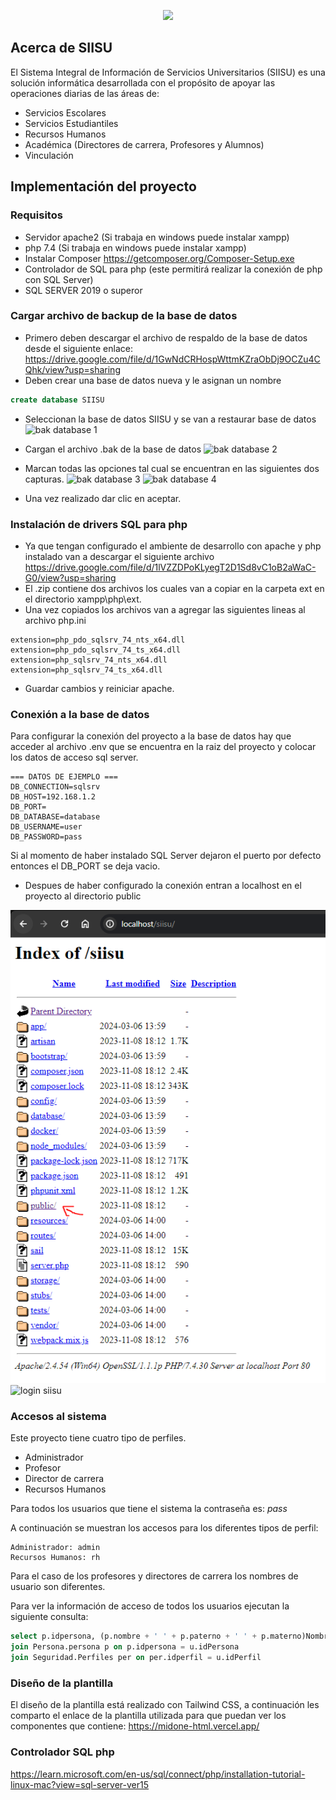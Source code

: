 <p align="center"><a><img src="public/logos/LogoUpv2023.png" width="400"></a></p>

## Acerca de SIISU

El Sistema Integral de Información de Servicios Universitarios (SIISU) es una solución informática desarrollada con el propósito de apoyar las operaciones diarias de las áreas de:

- Servicios Escolares
- Servicios Estudiantiles
- Recursos Humanos
- Académica (Directores de carrera, Profesores y Alumnos)
- Vinculación

## Implementación del proyecto

### Requisitos
- Servidor apache2 (Si trabaja en windows puede instalar xampp)
- php 7.4 (Si trabaja en windows puede instalar xampp)
- Instalar Composer https://getcomposer.org/Composer-Setup.exe
- Controlador de SQL para php (este permitirá realizar la conexión de php con SQL Server)
- SQL SERVER 2019 o superor

### Cargar archivo de backup de la base de datos
- Primero deben descargar el archivo de respaldo de la base de datos desde el siguiente enlace: https://drive.google.com/file/d/1GwNdCRHospWttmKZraObDj9OCZu4CQhk/view?usp=sharing
- Deben crear una base de datos nueva y le asignan un nombre
```SQL
create database SIISU
```
- Seleccionan la base de datos SIISU y se van a restaurar base de datos
![bak database 1](public/Documentacion/img/db1.png)

- Cargan el archivo .bak de la base de datos
![bak database 2](public/Documentacion/img/db2.png)

- Marcan todas las opciones tal cual se encuentran en las siguientes dos capturas.
![bak database 3](public/Documentacion/img/db3.png)
![bak database 4](public/Documentacion/img/db4.png)

- Una vez realizado dar clic en aceptar.

### Instalación de drivers SQL para php
- Ya que tengan configurado el ambiente de desarrollo con apache y php instalado van a descargar el siguiente archivo https://drive.google.com/file/d/1lVZZDPoKLyegT2D1Sd8vC1oB2aWaC-G0/view?usp=sharing
- El .zip contiene dos archivos los cuales van a copiar en la carpeta ext en el directorio xampp\php\ext.
- Una vez copiados los archivos van a agregar las siguientes lineas al archivo php.ini

```
extension=php_pdo_sqlsrv_74_nts_x64.dll
extension=php_pdo_sqlsrv_74_ts_x64.dll
extension=php_sqlsrv_74_nts_x64.dll
extension=php_sqlsrv_74_ts_x64.dll
```

- Guardar cambios y reiniciar apache.

### Conexión a la base de datos
Para configurar la conexión del proyecto a la base de datos hay que acceder al archivo .env que se encuentra en la raiz del proyecto y colocar los datos de acceso sql server.

```
=== DATOS DE EJEMPLO ===
DB_CONNECTION=sqlsrv
DB_HOST=192.168.1.2
DB_PORT=
DB_DATABASE=database
DB_USERNAME=user
DB_PASSWORD=pass
```
Si al momento de haber instalado SQL Server dejaron el puerto por defecto entonces el DB_PORT se deja vacio.

- Despues de haber configurado la conexión entran a localhost en el proyecto al directorio public
  
![Imagen localhost](public/Documentacion/img/01.png)
![login siisu](public/Documentacion/img/02.png)

### Accesos al sistema
Este proyecto tiene cuatro tipo de perfiles.
- Administrador
- Profesor
- Director de carrera
- Recursos Humanos

Para todos los usuarios que tiene el sistema la contraseña es: *pass*

A continuación se muestran los accesos para los diferentes tipos de perfil:

```
Administrador: admin
Recursos Humanos: rh
```

Para el caso de los profesores y directores de carrera los nombres de usuario son diferentes.

Para ver la información de acceso de todos los usuarios ejecutan la siguiente consulta:

```SQL
select p.idpersona, (p.nombre + ' ' + p.paterno + ' ' + p.materno)Nombre, u.Usuario, u.Contraseña, per.idperfil, per.Perfil from Seguridad.Usuarios u
join Persona.persona p on p.idpersona = u.idPersona
join Seguridad.Perfiles per on per.idperfil = u.idPerfil
```

### Diseño de la plantilla
El diseño de la plantilla está realizado con Tailwind CSS, a continuación les comparto el enlace de la plantilla utilizada para que puedan ver los componentes que contiene:
https://midone-html.vercel.app/


### Controlador SQL php
https://learn.microsoft.com/en-us/sql/connect/php/installation-tutorial-linux-mac?view=sql-server-ver15
